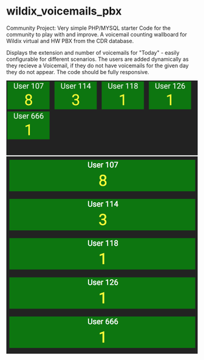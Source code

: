 # wildix_voicemails_pbx
Community Project:
Very simple PHP/MYSQL starter Code for the community to play with and improve. A voicemail counting wallboard for Wildix virtual and HW PBX from the CDR database.

Displays the extension and number of voicemails for "Today" - easily configurable for different scenarios.
The users are added dynamically as they recieve a Voicemail, if they do not have voicemails 
for the given day they do not appear.
The code should be fully responsive.

![Full Screen View](https://github.com/michaelDXP/wildix_voicemails_pbx/blob/master/wide.png)
![Mobile View](https://github.com/michaelDXP/wildix_voicemails_pbx/blob/master/mobile.png)
